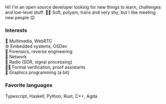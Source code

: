 Hi! I'm an open source developer looking for new things to learn, challenges and low-level stuff. 🏳️‍🌈 Soft, polyam, trans and very shy, but I like meeting new people 😊

### Interests

🎥 Multimedia, WebRTC  
⚙️ Embedded systems, OSDev  
🔬 Forensics, reverse engineering  
📠 Network  
📡 Radio (SDR, signal processing)  
👩‍🏫 Formal verification, proof assistants  
🎨 Graphics programming (a bit)  

### Favorite languages

Typescript, Haskell, Python, Rust, C++, Agda
